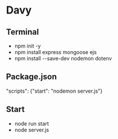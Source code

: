 # Davy

## Terminal
- npm init -y
- npm install express mongoose ejs
- npm install --save-dev nodemon dotenv

## Package.json
"scripts": {"start": "nodemon server.js"}

## Start
- node run start
- node server.js